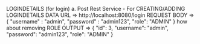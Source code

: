 LOGINDETAILS (for login)
a. Post Rest Service - For CREATING/ADDING LOGINDETAILS DATA
		URL => http://localhost:8080/login
		REQUEST BODY => {
						  	"username" : "admin", 
							"password" : "admin123",
							"role": "ADMIN"
						}
                        how about removing ROLE 
		OUTPUT => {
		    "id": 3,
		 		   "username": "admin",
		   		   "password": "admin123",
		  		  "role": "ADMIN"
		}